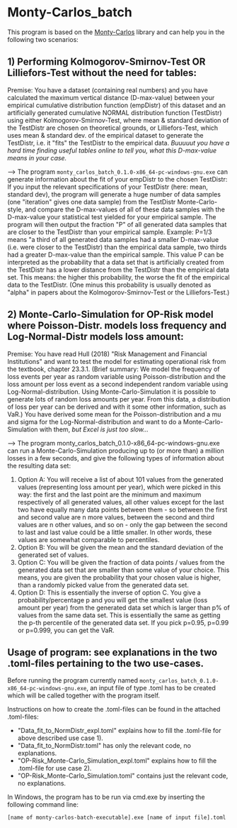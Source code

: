 # Monty-Carlos_batch

This program is based on the [Monty-Carlos](https://github.com/necrosovereign/monty_carlos) library and can help you in the following two scenarios:

## 1) Performing Kolmogorov-Smirnov-Test OR Lilliefors-Test without the need for tables: 

Premise: You have a dataset (containing real numbers) and you have calculated the maximum vertical distance (D-max-value) between your empirical cumulative distribution function (empDistr) of this dataset and an artificially generated cumulative NORMAL distribution function (TestDistr) 
using either Kolmogorov-Smirnov-Test, where mean & standard deviation of the TestDistr are chosen on theoretical grounds, 
or Lilliefors-Test, which uses mean & standard dev. of the empirical dataset to generate the TestDistr, i.e. it "fits" the TestDistr to the empirical data. 
*Buuuuut you have a hard time finding useful tables online to tell you, what this D-max-value means in your case.* 

--> The program `monty_carlos_batch_0.1.0-x86_64-pc-windows-gnu.exe` can generate information about the fit of your empDistr to the chosen TestDistr: 
If you input the relevant specifications of your TestDistr (here: mean, standard dev), the program will generate a huge number of data samples (one "iteration" gives one data sample) from the TestDistr Monte-Carlo-style, and compare the D-max-values of all of these data samples with the D-max-value your statistical test yielded for your empirical sample. The program will then output the fraction "P" of all generated data samples that are closer to the TestDistr than your empirical sample. 
Example: P=1/3 means "a third of all generated data samples had a smaller D-max-value (i.e. were closer to the TestDistr) than the empirical data sample, two thirds had a greater D-max-value than the empirical sample. 
This value P can be interpreted as the probability that a data set that is artificially created from the TestDistr has a lower distance from the TestDistr than the empirical data set. This means: the higher this probability, the worse the fit of the empirical data to the TestDistr. 
(One minus this probability is usually denoted as "alpha" in papers about the Kolmogorov-Smirnov-Test or the Lilliefors-Test.) 

## 2) Monte-Carlo-Simulation for OP-Risk model where Poisson-Distr. models loss frequency and Log-Normal-Distr models loss amount: 

Premise: You have read Hull (2018) "Risk Management and Financial Institutions" and want to test the model for estimating operational risk from the textbook, chapter 23.3.1. 
(Brief summary: We model the frequency of loss events per year as random variable using Poisson-distribution and the loss amount per loss event as a second independent random variable using Log-Normal-distribution. Using Monte-Carlo-Simulation it is possible to generate lots of random loss amounts per year. From this data, a distribution of loss per year can be derived and with it some other information, such as VaR.) 
You have derived some mean for the Poisson-distribution and a mu and sigma for the Log-Normal-distribution and want to do a Monte-Carlo-Simulation with them, *but Excel is just too slow...* 

--> The program monty_carlos_batch_0.1.0-x86_64-pc-windows-gnu.exe can run a Monte-Carlo-Simulation producing up to (or more than) a million losses in a few seconds, and give the following types of information about the resulting data set: 

1. Option A: You will receive a list of about 101 values from the generated values (representing loss amount per year), which were picked in this way: the first and the last point are the minimum and maximum respectively of all generated values, all other values except for the last two have equally many data points between them - so between the first and second value are n more values, between the second and third values are n other values, and so on - only the gap between the second to last and last value could be a little smaller. In other words, these values are somewhat comparable to percentiles.
2. Option B: You will be given the mean and the standard deviation of the generated set of values.
3. Option C: You will be given the fraction of data points / values from the generated data set that are smaller than some value of your choice. This means, you are given the probability that your chosen value is higher, than a randomly picked value from the generated data set.
4. Option D: This is essentially the inverse of option C. You give a probability/percentage p and you will get the smallest value (loss amount per year) from the generated data set which is larger than p% of values from the same data set. This is essentially the same as getting the p-th percentile of the generated data set. If you pick p=0.95, p=0.99 or p=0.999, you can get the VaR. 

## Usage of program: see explanations in the two .toml-files pertaining to the two use-cases.

Before running the program currently named `monty_carlos_batch_0.1.0-x86_64-pc-windows-gnu.exe`, an input file of type .toml has to be created which will be called together with the program itself. 

Instructions on how to create the .toml-files can be found in the attached .toml-files: 
- "Data_fit_to_NormDistr_expl.toml" explains how to fill the .toml-file for above described use case 1).
- "Data_fit_to_NormDistr.toml" has only the relevant code, no explanations.
- "OP-Risk_Monte-Carlo_Simulation_expl.toml" explains how to fill the .toml-file for use case 2).
- "OP-Risk_Monte-Carlo_Simulation.toml" contains just the relevant code, no explanations. 

In Windows, the program has to be run via cmd.exe by inserting the following command line: 
```
[name of monty-carlos-batch-executable].exe [name of input file].toml
```
